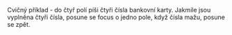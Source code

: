 Cvičný příklad - do čtyř polí píši čtyři čísla bankovní karty. Jakmile jsou vyplněna čtyři čísla, posune se focus o jedno pole, když čísla mažu, posune se zpět.
